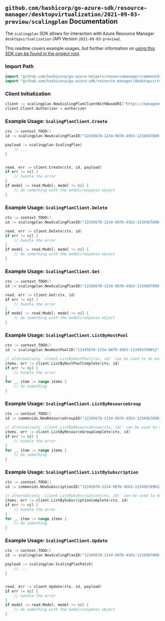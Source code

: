 
## `github.com/hashicorp/go-azure-sdk/resource-manager/desktopvirtualization/2021-09-03-preview/scalingplan` Documentation

The `scalingplan` SDK allows for interaction with Azure Resource Manager `desktopvirtualization` (API Version `2021-09-03-preview`).

This readme covers example usages, but further information on [using this SDK can be found in the project root](https://github.com/hashicorp/go-azure-sdk/tree/main/docs).

### Import Path

```go
import "github.com/hashicorp/go-azure-helpers/resourcemanager/commonids"
import "github.com/hashicorp/go-azure-sdk/resource-manager/desktopvirtualization/2021-09-03-preview/scalingplan"
```


### Client Initialization

```go
client := scalingplan.NewScalingPlanClientWithBaseURI("https://management.azure.com")
client.Client.Authorizer = authorizer
```


### Example Usage: `ScalingPlanClient.Create`

```go
ctx := context.TODO()
id := scalingplan.NewScalingPlanID("12345678-1234-9876-4563-123456789012", "example-resource-group", "scalingPlanValue")

payload := scalingplan.ScalingPlan{
	// ...
}


read, err := client.Create(ctx, id, payload)
if err != nil {
	// handle the error
}
if model := read.Model; model != nil {
	// do something with the model/response object
}
```


### Example Usage: `ScalingPlanClient.Delete`

```go
ctx := context.TODO()
id := scalingplan.NewScalingPlanID("12345678-1234-9876-4563-123456789012", "example-resource-group", "scalingPlanValue")

read, err := client.Delete(ctx, id)
if err != nil {
	// handle the error
}
if model := read.Model; model != nil {
	// do something with the model/response object
}
```


### Example Usage: `ScalingPlanClient.Get`

```go
ctx := context.TODO()
id := scalingplan.NewScalingPlanID("12345678-1234-9876-4563-123456789012", "example-resource-group", "scalingPlanValue")

read, err := client.Get(ctx, id)
if err != nil {
	// handle the error
}
if model := read.Model; model != nil {
	// do something with the model/response object
}
```


### Example Usage: `ScalingPlanClient.ListByHostPool`

```go
ctx := context.TODO()
id := scalingplan.NewHostPoolID("12345678-1234-9876-4563-123456789012", "example-resource-group", "hostPoolValue")

// alternatively `client.ListByHostPool(ctx, id)` can be used to do batched pagination
items, err := client.ListByHostPoolComplete(ctx, id)
if err != nil {
	// handle the error
}
for _, item := range items {
	// do something
}
```


### Example Usage: `ScalingPlanClient.ListByResourceGroup`

```go
ctx := context.TODO()
id := commonids.NewResourceGroupID("12345678-1234-9876-4563-123456789012", "example-resource-group")

// alternatively `client.ListByResourceGroup(ctx, id)` can be used to do batched pagination
items, err := client.ListByResourceGroupComplete(ctx, id)
if err != nil {
	// handle the error
}
for _, item := range items {
	// do something
}
```


### Example Usage: `ScalingPlanClient.ListBySubscription`

```go
ctx := context.TODO()
id := commonids.NewSubscriptionID("12345678-1234-9876-4563-123456789012")

// alternatively `client.ListBySubscription(ctx, id)` can be used to do batched pagination
items, err := client.ListBySubscriptionComplete(ctx, id)
if err != nil {
	// handle the error
}
for _, item := range items {
	// do something
}
```


### Example Usage: `ScalingPlanClient.Update`

```go
ctx := context.TODO()
id := scalingplan.NewScalingPlanID("12345678-1234-9876-4563-123456789012", "example-resource-group", "scalingPlanValue")

payload := scalingplan.ScalingPlanPatch{
	// ...
}


read, err := client.Update(ctx, id, payload)
if err != nil {
	// handle the error
}
if model := read.Model; model != nil {
	// do something with the model/response object
}
```

